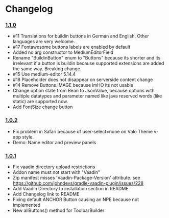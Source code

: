 # Changelog

### [1.1.0](https://github.com/moberwasserlechner/vaadin-medium-editor/compare/1.0.2...1.1.0)

* #11 Translations for buildin buttons in German and English. Other languages are very welcome.
* #17 Fontawesome buttons labels are enabled by default
* Added no arg constructor to MediumEditorField
* Rename "BuildinButton" enum to "Buttons" because its shorter and its irrelevant if a button is buildin because supported extensions are added the same way. Breaking change.
* #15 Use medium-editor 5.14.4
* #18 Placeholder does not disappear on serverside content change
* #14 Remove Buttons.IMAGE because imHO its not usable
* Change option state from Bean to JsonValue, because options with multiple datatypes and parameter named like java reserved words (like static) are supported now.
* Add FontSize change button

### [1.0.2](https://github.com/moberwasserlechner/vaadin-medium-editor/compare/1.0.1...1.0.2)

* Fix problem in Safari because of user-select=none on Valo Theme v-app style.
* Demo: Name editor and preview panels

### [1.0.1](https://github.com/moberwasserlechner/vaadin-medium-editor/compare/1.0.0...1.0.1)

* Fix vaadin directory upload restrictions
 * Addon name must not start with "Vaadin"
 * Zip manifest misses 'Vaadin-Package-Version' attribute. see https://github.com/johndevs/gradle-vaadin-plugin/issues/228
* Add Vaadin Directory to installation section in README
* Add Changelog link to README
* Fixing default ANCHOR Button causing an NPE because not implemented
* New allButtons() method for ToolbarBuilder
 
